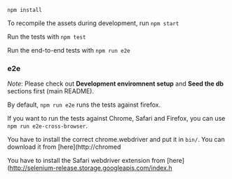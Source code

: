 `npm install`

To recompile the assets during development, run `npm start`

Run the tests with `npm test`

Run the end-to-end tests with `npm run e2e`


### e2e

*Note*: Please check out **Development enviromnent setup** and **Seed the db** sections first (main README).

By default, `npm run e2e` runs the tests against firefox.

If you want to run the tests against Chrome, Safari and Firefox, you can use `npm run e2e-cross-browser`.

You have to install the correct chrome.webdriver and put it in `bin/`. You can download it from [here](http://chromed

You have to install the Safari webdriver extension from [here](http://selenium-release.storage.googleapis.com/index.h
